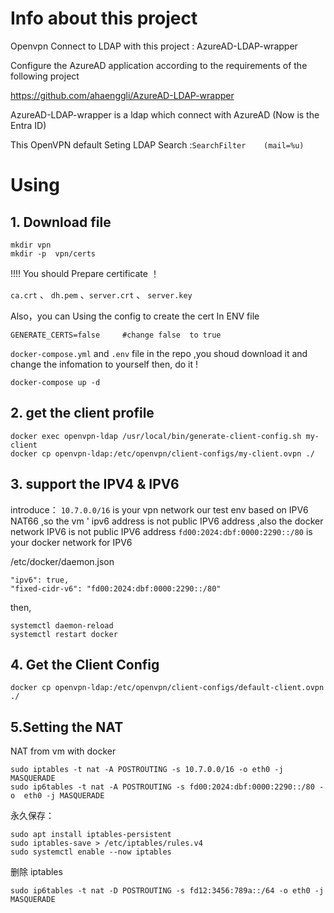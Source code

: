 # Info about this project

Openvpn Connect to LDAP with this project : AzureAD-LDAP-wrapper

Configure the AzureAD application according to the requirements of the following project

https://github.com/ahaenggli/AzureAD-LDAP-wrapper

AzureAD-LDAP-wrapper is a ldap which connect with AzureAD (Now is the Entra ID)

This OpenVPN default Seting LDAP Search :`SearchFilter    (mail=%u)`

# Using

## 1. Download file 

```
mkdir vpn
mkdir -p  vpn/certs
```
!!!! You should Prepare certificate ！ 

`ca.crt`  、  `dh.pem`  、`server.crt` 、 `server.key`

Also，you can Using the config to create the cert In ENV file
```
GENERATE_CERTS=false     #change false  to true 
```

`docker-compose.yml` and  `.env` file in the repo ,you shoud download it and change the infomation  to yourself
then, do it !
```
docker-compose up -d 
```

## 2. get the client profile
```
docker exec openvpn-ldap /usr/local/bin/generate-client-config.sh my-client
docker cp openvpn-ldap:/etc/openvpn/client-configs/my-client.ovpn ./
```

## 3. support the IPV4 & IPV6

introduce：
`10.7.0.0/16`  is your vpn network
our test env based on IPV6 NAT66 ,so the vm ' ipv6 address is not public IPV6 address ,also the docker network IPV6 is not public IPV6 address
`fd00:2024:dbf:0000:2290::/80` is your docker network for IPV6

/etc/docker/daemon.json
```
"ipv6": true,
"fixed-cidr-v6": "fd00:2024:dbf:0000:2290::/80"

```
then,
```
systemctl daemon-reload
systemctl restart docker 
```

## 4. Get the Client Config
```
docker cp openvpn-ldap:/etc/openvpn/client-configs/default-client.ovpn ./
```

## 5.Setting the NAT
NAT from vm with docker
```
sudo iptables -t nat -A POSTROUTING -s 10.7.0.0/16 -o eth0 -j MASQUERADE
sudo ip6tables -t nat -A POSTROUTING -s fd00:2024:dbf:0000:2290::/80 -o  eth0 -j MASQUERADE
```
永久保存：
```
sudo apt install iptables-persistent
sudo iptables-save > /etc/iptables/rules.v4
sudo systemctl enable --now iptables
```
删除 iptables
```
sudo ip6tables -t nat -D POSTROUTING -s fd12:3456:789a::/64 -o eth0 -j MASQUERADE
```




